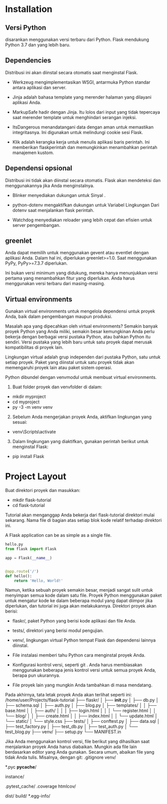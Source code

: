 # Installation

## Versi Python
disarankan menggunakan versi terbaru dari Python. Flask mendukung Python 3.7 dan yang lebih baru.

## Dependencies
Distribusi ini akan diinstal secara otomatis saat menginstal Flask.

* Werkzeug mengimplementasikan WSGI, antarmuka Python standar antara aplikasi dan server.

* Jinja adalah bahasa template yang merender halaman yang dilayani aplikasi Anda.

* MarkupSafe hadir dengan Jinja. Itu lolos dari input yang tidak tepercaya saat merender template untuk menghindari serangan injeksi.

* ItsDangerous menandatangani data dengan aman untuk memastikan integritasnya. Ini digunakan untuk melindungi cookie sesi Flask.

* Klik adalah kerangka kerja untuk menulis aplikasi baris perintah. Ini memberikan flaskperintah dan memungkinkan menambahkan perintah manajemen kustom.

## Dependensi opsional
Distribusi ini tidak akan diinstal secara otomatis. Flask akan mendeteksi dan menggunakannya jika Anda menginstalnya.

* Blinker menyediakan dukungan untuk Sinyal .

* python-dotenv mengaktifkan dukungan untuk Variabel Lingkungan Dari dotenv saat menjalankan flask perintah.

* Watchdog menyediakan reloader yang lebih cepat dan efisien untuk server pengembangan.

## greenlet
Anda dapat memilih untuk menggunakan gevent atau eventlet dengan aplikasi Anda. Dalam hal ini, diperlukan greenlet>=1.0. Saat menggunakan PyPy, PyPy>=7.3.7 diperlukan.

Ini bukan versi minimum yang didukung, mereka hanya menunjukkan versi pertama yang menambahkan fitur yang diperlukan. Anda harus menggunakan versi terbaru dari masing-masing.

## Virtual environments
Gunakan virtual environments untuk mengelola dependensi untuk proyek Anda, baik dalam pengembangan maupun produksi.

Masalah apa yang dipecahkan oleh virtual environments? Semakin banyak proyek Python yang Anda miliki, semakin besar kemungkinan Anda perlu bekerja dengan berbagai versi pustaka Python, atau bahkan Python itu sendiri. Versi pustaka yang lebih baru untuk satu proyek dapat merusak kompatibilitas di proyek lain.

Lingkungan virtual adalah grup independen dari pustaka Python, satu untuk setiap proyek. Paket yang diinstal untuk satu proyek tidak akan memengaruhi proyek lain atau paket sistem operasi.

Python dibundel dengan venvmodul untuk membuat virtual environments.
1. Buat folder proyek dan venvfolder di dalam:
- mkdir myproject
- cd myproject
- py -3 -m venv venv

2. Sebelum Anda mengerjakan proyek Anda, aktifkan lingkungan yang sesuai:
- venv\Scripts\activate

3. Dalam lingkungan yang diaktifkan, gunakan perintah berikut untuk menginstal Flask:
- pip install Flask

# Project Layout
Buat direktori proyek dan masukkan:
- mkdir flask-tutorial
- cd flask-tutorial

Tutorial akan menganggap Anda bekerja dari flask-tutorial direktori mulai sekarang. Nama file di bagian atas setiap blok kode relatif terhadap direktori ini.

A Flask application can be as simple as a single file.
```python
hello.py
from flask import Flask

app = Flask(__name__)


@app.route('/')
def hello():
    return 'Hello, World!'
```

Namun, ketika sebuah proyek semakin besar, menjadi sangat sulit untuk menyimpan semua kode dalam satu file. Proyek Python menggunakan paket untuk mengatur kode ke dalam beberapa modul yang dapat diimpor jika diperlukan, dan tutorial ini juga akan melakukannya.
Direktori proyek akan berisi:
* flaskr/, paket Python yang berisi kode aplikasi dan file Anda.

* tests/, direktori yang berisi modul pengujian.

* venv/, lingkungan virtual Python tempat Flask dan dependensi lainnya diinstal.

* File instalasi memberi tahu Python cara menginstal proyek Anda.

* Konfigurasi kontrol versi, seperti git . Anda harus membiasakan menggunakan beberapa jenis kontrol versi untuk semua proyek Anda, berapa pun ukurannya.

* File proyek lain yang mungkin Anda tambahkan di masa mendatang.

Pada akhirnya, tata letak proyek Anda akan terlihat seperti ini:
/home/user/Projects/flask-tutorial
├── flaskr/
│   ├── __init__.py
│   ├── db.py
│   ├── schema.sql
│   ├── auth.py
│   ├── blog.py
│   ├── templates/
│   │   ├── base.html
│   │   ├── auth/
│   │   │   ├── login.html
│   │   │   └── register.html
│   │   └── blog/
│   │       ├── create.html
│   │       ├── index.html
│   │       └── update.html
│   └── static/
│       └── style.css
├── tests/
│   ├── conftest.py
│   ├── data.sql
│   ├── test_factory.py
│   ├── test_db.py
│   ├── test_auth.py
│   └── test_blog.py
├── venv/
├── setup.py
└── MANIFEST.in

Jika Anda menggunakan kontrol versi, file berikut yang dihasilkan saat menjalankan proyek Anda harus diabaikan. Mungkin ada file lain berdasarkan editor yang Anda gunakan. Secara umum, abaikan file yang tidak Anda tulis. Misalnya, dengan git:
.gitignore
venv/

*.pyc
__pycache__/

instance/

.pytest_cache/
.coverage
htmlcov/

dist/
build/
*.egg-info/